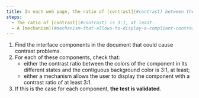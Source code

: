 ```yaml
---
title: In each web page, the ratio of [contrast](#contrast) between the colors of an [interface component](#interface-component) in its different states and the [background color contiguous](#contiguous-background-color-and-contiguous-color) satisfy one of these conditions (except in special cases)?
steps:
  - The ratio of [contrast](#contrast) is 3:1, at least.
  - A [mechanism](#mechanism-that-allows-to-display-a-compliant-contrast-ratio) allows a [contrast](#contrast) ratio of 3:1, at least.
---
```


1. Find the interface components in the document that could cause contrast problems.
2. For each of these components, check that:
   - either the contrast ratio between the colors of the component in its different states and the contiguous background color is 3:1, at least;
   - either a mechanism allows the user to display the component with a contrast ratio of at least 3:1.
3. If this is the case for each component, **the test is validated**.
